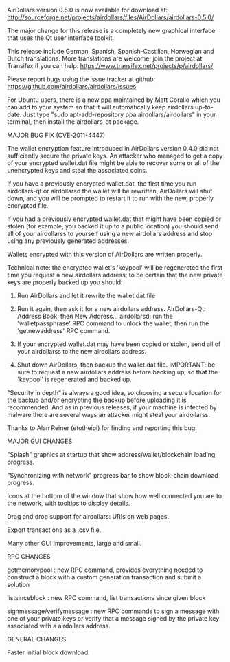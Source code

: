 AirDollars version 0.5.0 is now available for download at:
http://sourceforge.net/projects/airdollars/files/AirDollars/airdollars-0.5.0/

The major change for this release is a completely new graphical interface that uses the Qt user interface toolkit.

This release include German, Spanish, Spanish-Castilian, Norwegian and Dutch translations. More translations are welcome; join the project at Transifex if you can help:
https://www.transifex.net/projects/p/airdollars/

Please report bugs using the issue tracker at github:
https://github.com/airdollars/airdollars/issues

For Ubuntu users, there is a new ppa maintained by Matt Corallo which you can add to your system so that it will automatically keep airdollars up-to-date.  Just type "sudo apt-add-repository ppa:airdollars/airdollars" in your terminal, then install the airdollars-qt package.

MAJOR BUG FIX  (CVE-2011-4447)

The wallet encryption feature introduced in AirDollars version 0.4.0 did not sufficiently secure the private keys. An attacker who
managed to get a copy of your encrypted wallet.dat file might be able to recover some or all of the unencrypted keys and steal the
associated coins.

If you have a previously encrypted wallet.dat, the first time you run airdollars-qt or airdollarsd the wallet will be rewritten, AirDollars will
shut down, and you will be prompted to restart it to run with the new, properly encrypted file.

If you had a previously encrypted wallet.dat that might have been copied or stolen (for example, you backed it up to a public
location) you should send all of your airdollarss to yourself using a new airdollars address and stop using any previously generated addresses.

Wallets encrypted with this version of AirDollars are written properly.

Technical note: the encrypted wallet's 'keypool' will be regenerated the first time you request a new airdollars address; to be certain that the
new private keys are properly backed up you should:

1. Run AirDollars and let it rewrite the wallet.dat file

2. Run it again, then ask it for a new airdollars address.
AirDollars-Qt: Address Book, then New Address...
airdollarsd: run the 'walletpassphrase' RPC command to unlock the wallet,  then run the 'getnewaddress' RPC command.

3. If your encrypted wallet.dat may have been copied or stolen, send  all of your airdollarss to the new airdollars address.

4. Shut down AirDollars, then backup the wallet.dat file.
IMPORTANT: be sure to request a new airdollars address before backing up, so that the 'keypool' is regenerated and backed up.

"Security in depth" is always a good idea, so choosing a secure location for the backup and/or encrypting the backup before uploading it is recommended. And as in previous releases, if your machine is infected by malware there are several ways an attacker might steal your airdollarss.

Thanks to Alan Reiner (etotheipi) for finding and reporting this bug.

MAJOR GUI CHANGES

"Splash" graphics at startup that show address/wallet/blockchain loading progress.

"Synchronizing with network" progress bar to show block-chain download progress.

Icons at the bottom of the window that show how well connected you are to the network, with tooltips to display details.

Drag and drop support for airdollars: URIs on web pages.

Export transactions as a .csv file.

Many other GUI improvements, large and small.

RPC CHANGES

getmemorypool : new RPC command, provides everything needed to construct a block with a custom generation transaction and submit a solution

listsinceblock : new RPC command, list transactions since given block

signmessage/verifymessage : new RPC commands to sign a message with one of your private keys or verify that a message signed by the private key associated with a airdollars address.

GENERAL CHANGES

Faster initial block download.
